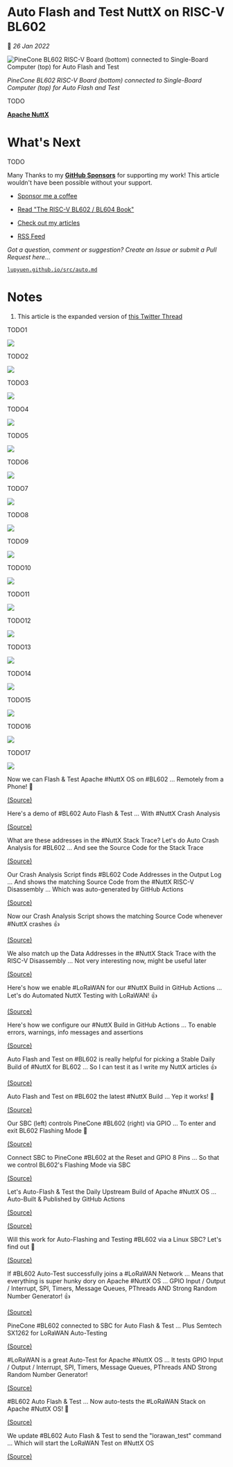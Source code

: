 # Auto Flash and Test NuttX on RISC-V BL602

📝 _26 Jan 2022_

![PineCone BL602 RISC-V Board (bottom) connected to Single-Board Computer (top) for Auto Flash and Test](https://lupyuen.github.io/images/auto-title.jpg)

_PineCone BL602 RISC-V Board (bottom) connected to Single-Board Computer (top) for Auto Flash and Test_

TODO

[__Apache NuttX__](https://lupyuen.github.io/articles/nuttx) 

# What's Next

TODO

Many Thanks to my [__GitHub Sponsors__](https://github.com/sponsors/lupyuen) for supporting my work! This article wouldn't have been possible without your support.

-   [Sponsor me a coffee](https://github.com/sponsors/lupyuen)

-   [Read "The RISC-V BL602 / BL604 Book"](https://lupyuen.github.io/articles/book)

-   [Check out my articles](https://lupyuen.github.io)

-   [RSS Feed](https://lupyuen.github.io/rss.xml)

_Got a question, comment or suggestion? Create an Issue or submit a Pull Request here..._

[`lupyuen.github.io/src/auto.md`](https://github.com/lupyuen/lupyuen.github.io/blob/master/src/auto.md)

# Notes

1.  This article is the expanded version of [this Twitter Thread](https://twitter.com/MisterTechBlog/status/1482152780051935238)

TODO1

![](https://lupyuen.github.io/images/auto-connect.jpg)

TODO2

![](https://lupyuen.github.io/images/auto-crash.png)

TODO3

![](https://lupyuen.github.io/images/auto-crash2.png)

TODO4

![](https://lupyuen.github.io/images/auto-lorawan.png)

TODO5

![](https://lupyuen.github.io/images/auto-lorawan2.png)

TODO6

![](https://lupyuen.github.io/images/auto-run.png)

TODO7

![](https://lupyuen.github.io/images/auto-script.png)

TODO8

![](https://lupyuen.github.io/images/auto-script2.png)

TODO9

![](https://lupyuen.github.io/images/auto-script3.png)

TODO10

![](https://lupyuen.github.io/images/auto-stack.png)

TODO11

![](https://lupyuen.github.io/images/auto-stack2.png)

TODO12

![](https://lupyuen.github.io/images/auto-stack3.png)

TODO13

![](https://lupyuen.github.io/images/auto-stack4.png)

TODO14

![](https://lupyuen.github.io/images/auto-workflow.png)

TODO15

![](https://lupyuen.github.io/images/auto-workflow2.png)

TODO16

![](https://lupyuen.github.io/images/auto-merge.png)

TODO17

![](https://lupyuen.github.io/images/auto-remote.png)

Now we can Flash & Test Apache #NuttX OS on #BL602 ... Remotely from a Phone! 🎉

[(Source)](https://github.com/lupyuen/remote-bl602/)

Here's a demo of #BL602 Auto Flash & Test ... With #NuttX Crash Analysis

[(Source)](https://github.com/lupyuen/remote-bl602/)

What are these addresses in the #NuttX Stack Trace? Let's do Auto Crash Analysis for #BL602 ... And see the Source Code for the Stack Trace 

[(Source)](https://github.com/lupyuen/remote-bl602/#output-log-for-upstream-build)

Our Crash Analysis Script finds #BL602 Code Addresses in the Output Log ... And shows the matching Source Code from the #NuttX RISC-V Disassembly ... Which was auto-generated by GitHub Actions

[(Source)](https://github.com/lupyuen/remote-bl602/blob/main/scripts/test.sh#L129-L152)

Now our Crash Analysis Script shows the matching Source Code whenever #NuttX crashes 👍

[(Source)](https://github.com/lupyuen/remote-bl602/#output-log-for-upstream-build)

We also match up the Data Addresses in the #NuttX Stack Trace with the RISC-V Disassembly ... Not very interesting now, might be useful later

[(Source)](https://github.com/lupyuen/remote-bl602/#output-log-for-upstream-build)

Here's how we enable #LoRaWAN for our #NuttX Build in GitHub Actions ... Let's do Automated NuttX Testing with LoRaWAN! 👍

[(Source)](https://github.com/lupyuen/incubator-nuttx/blob/master/.github/workflows/bl602-commit.yml#L91-L200)

Here's how we configure our #NuttX Build in GitHub Actions ... To enable errors, warnings, info messages and assertions

[(Source)](https://github.com/lupyuen/incubator-nuttx/blob/master/.github/workflows/bl602.yml#L59-L63)

Auto Flash and Test on #BL602 is really helpful for picking a Stable Daily Build of #NuttX for BL602 ... So I can test it as I write my NuttX articles 👍

[(Source)](https://github.com/lupyuen/remote-bl602)

Auto Flash and Test on #BL602 the latest #NuttX Build ... Yep it works! 🎉

[(Source)](https://github.com/lupyuen/remote-bl602)

Our SBC (left) controls PineCone #BL602 (right) via GPIO ... To enter and exit BL602 Flashing Mode 🎉

[(Source)](https://github.com/lupyuen/remote-bl602/blob/main/scripts/test.sh)

Connect SBC to PineCone #BL602 at the Reset and GPIO 8 Pins ... So that we control BL602's Flashing Mode via SBC

[(Source)](https://github.com/lupyuen/remote-bl602/blob/main/scripts/test.sh)

Let's Auto-Flash & Test the Daily Upstream Build of Apache #NuttX OS ... Auto-Built & Published by GitHub Actions

[(Source)](https://github.com/lupyuen/remote-bl602/blob/main/scripts/test.sh#L17-L21)

[(Source)](https://github.com/lupyuen/incubator-nuttx/blob/master/.github/workflows/bl602.yml#L82-L112)

Will this work for Auto-Flashing and Testing #BL602 via a Linux SBC? Let's find out 🤔

[(Source)](https://github.com/lupyuen/remote-bl602/blob/main/scripts/test.sh)

If #BL602 Auto-Test successfully joins a #LoRaWAN Network ... Means that everything is super hunky dory on Apache #NuttX OS ... GPIO Input / Output / Interrupt, SPI, Timers, Message Queues, PThreads AND Strong Random Number Generator! 👍

[(Source)](https://github.com/lupyuen/remote-bl602/#output-log-for-release-build)

PineCone #BL602 connected to SBC for Auto Flash & Test ... Plus Semtech SX1262 for LoRaWAN Auto-Testing

[(Source)](https://github.com/lupyuen/remote-bl602/#run-the-script)

#LoRaWAN is a great Auto-Test for Apache #NuttX OS ... It tests GPIO Input / Output / Interrupt, SPI, Timers, Message Queues, PThreads AND Strong Random Number Generator!

[(Source)](https://github.com/lupyuen/remote-bl602/)

#BL602 Auto Flash & Test ... Now auto-tests the #LoRaWAN Stack on Apache #NuttX OS! 🎉

[(Source)](https://github.com/lupyuen/remote-bl602/)

We update #BL602 Auto Flash & Test to send the "lorawan_test" command ... Which will start the LoRaWAN Test on #NuttX OS

[(Source)](https://github.com/lupyuen/remote-bl602/blob/main/scripts/test.sh#L108-L111)
